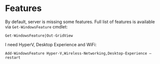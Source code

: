 # Features
By default, server is missing some features.
Full list of features is available via `Get-WindowsFeature` cmdlet:
```
Get-WindowsFeature|Out-GridView
```

I need HyperV, Desktop Experience and WiFi:
```
Add-WindowsFeature Hyper-V,Wireless-Networking,Desktop-Experience –restart
```

